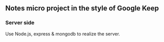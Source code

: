 ## Notes micro project in the style of Google Keep
### Server side
Use Node.js, express & mongodb to realize the server.
